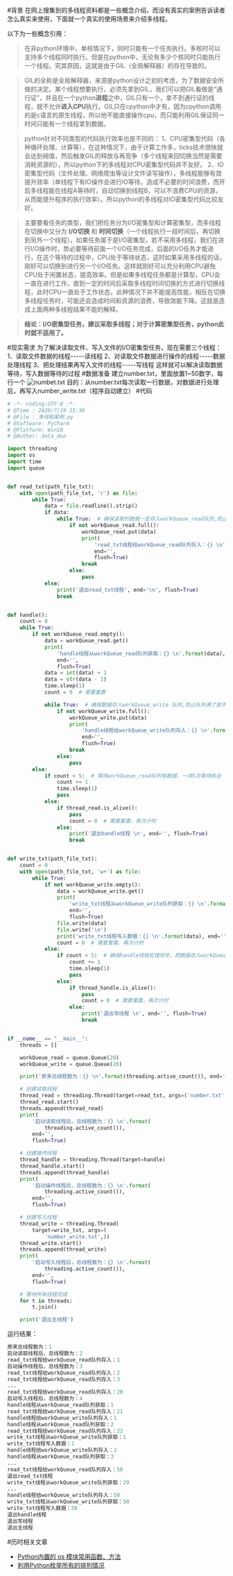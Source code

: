 #背景
在网上搜集到的多线程资料都是一些概念介绍，而没有真实的案例告诉读者怎么真实来使用，下面就一个真实的使用场景来介绍多线程。

以下为一些概念引用：
>在非python环境中，单核情况下，同时只能有一个任务执行。多核时可以支持多个线程同时执行。但是在python中，无论有多少个核同时只能执行一个线程。究其原因，这就是由于GIL（全局解释器）的存在导致的。

>GIL的全称是全局解释器，来源是python设计之初的考虑，为了数据安全所做的决定。某个线程想要执行，必须先拿到GIL，我们可以把GIL看做是“通行证”，并且在一个python**进程**之中，GIL只有一个，拿不到通行证的线程，就不允许**进入CPU**执行。GIL只在cpython中才有，因为cpython调用的是c语言的原生线程，所以他不能直接操作cpu，而只能利用GIL保证同一时间只能有一个线程拿到数据。

>python针对不同类型的代码执行效率也是不同的：
1、CPU密集型代码（各种循环处理、计算等），在这种情况下，由于计算工作多，ticks技术很快就会达到阀值，然后触发GIL的释放与再竞争（多个线程来回切换当然是需要消耗资源的），所以python下的多线程对CPU密集型代码并不友好。
 2、IO密集型代码（文件处理、网络爬虫等设计文件读写操作），多线程能够有效提升效率（单线程下有IO操作会进行IO等待，造成不必要的时间浪费，而开启多线程能在线程A等待时，自动切换到线程B，可以不浪费CPU的资源，从而能提升程序的执行效率）。所以python的多线程对IO密集型代码比较友好。

>主要要看任务的类型，我们把任务分为I/O密集型和计算密集型，而多线程在切换中又分为 **I/O切换** 和 **时间切换**（一个线程执行一段时间后，再切换到另外一个线程）。如果任务属于是I/O密集型，若不采用多线程，我们在进行I/O操作时，势必要等待前面一个I/O任务完成，后面的I/O任务才能进行，在这个等待的过程中，CPU处于等待状态，这时如果采用多线程的话，刚好可以切换到进行另一个I/O任务。这样就刚好可以充分利用CPU避免CPU处于闲置状态，提高效率。但是如果多线程任务都是计算型，CPU会一直在进行工作，直到一定的时间后采取多线程时间切换的方式进行切换线程，此时CPU一直处于工作状态，此种情况下并不能提高性能，相反在切换多线程任务时，可能还会造成时间和资源的浪费，导致效能下降。这就是造成上面两种多线程结果不能的解释。

>**结论：I/O密集型任务，建议采取多线程；对于计算密集型任务，python此时就不适用了。**

#现实需求
为了解决读取文件、写入文件的I/O密集型任务，现在需要三个线程：
1、读取文件数据的线程-----读线程
2、对读取文件数据进行操作的线程-----数据处理线程
3、把处理结果再写入文件的线程-----写线程
这样就可以解决读取数据等待，写入数据等待的过程
#数据准备
建立number.txt，里面放置1~50数字，每行一个
![numbet.txt](https://upload-images.jianshu.io/upload_images/6641583-455f6a490a23ae09.png?imageMogr2/auto-orient/strip%7CimageView2/2/w/1240)
目的：从number.txt每次读取一行数据，对数据进行处理后，再写入number_write.txt（程序自动建立）
#代码
```python
# -*- coding:UTF-8 -*-
# @Time : 2020/7/19 15:38
# @File : 多线程案例.py
# @Software: PyCharm
# @Platform: Win10
# @Author: data_duo

import threading
import os
import time
import queue


def read_txt(path_file_txt):
    with open(path_file_txt, 'r') as file:
        while True:
            data = file.readline().strip()
            if data:
                while True:  # 确保读取的数据一定存入workQueue_read队列,防止队列满了放不下
                    if not workQueue_read.full():
                        workQueue_read.put(data)
                        print(
                            'read_txt线程给workQueue_read队列存入：{} \n'.format(data),
                            end='',
                            flush=True)
                        break
                    else:
                        pass
            else:
                print('退出read_txt线程', end='\n', flush=True)
                break


def handle():
    count = 0
    while True:
        if not workQueue_read.empty():
            data = workQueue_read.get()
            print(
                'handle线程从workQueue_read队列获取：{} \n'.format(data),
                end='',
                flush=True)
            data = int(data) + 1
            data = str(data - 1)
            time.sleep(1)
            count = 0  # 需要重置

            while True:  # 确保数据存入workQueue_write 队列,防止队列满了放不下
                if not workQueue_write.full():
                    workQueue_write.put(data)
                    print(
                        'handle线程给workQueue_write队列存入：{} \n'.format(data),
                        end='',
                        flush=True)
                    break
                else:
                    pass
        else:
            if count < 5:  # 等待workQueue_read队列有数据，一共5次等待机会
                count += 1
                time.sleep(1)
                pass
            else:
                if thread_read.is_alive():
                    pass
                    count = 0  # 需要重置，再次计时
                else:
                    print('退出handle线程 \n', end='', flush=True)
                    break


def write_txt(path_file_txt):
    count = 0
    with open(path_file_txt, 'w+') as file:
        while True:
            if not workQueue_write.empty():
                data = workQueue_write.get()
                print(
                    'write_txt线程从workQueue_write队列获取：{} \n'.format(data),
                    end='',
                    flush=True)
                file.write(data)
                file.write('\n')
                print('write_txt线程写入数据：{} \n'.format(data), end='', flush=True)
                count = 0  # 需要重置，再次计时
            else:
                if count < 5:  # 确保handle线程处理完毕，把数据存入workQueue_write队列
                    count += 1
                    time.sleep(1)
                    pass
                else:
                    if thread_handle.is_alive():
                        pass
                        count = 0  # 需要重置，再次计时
                    else:
                        print('退出写线程 \n', end='', flush=True)
                        break


if __name__ == "__main__":
    threads = []

    workQueue_read = queue.Queue(20)
    workQueue_write = queue.Queue(20)

    print('原来总线程数为：{} \n'.format(threading.active_count()), end='', flush=True)

    # 创建读取线程
    thread_read = threading.Thread(target=read_txt, args=('number.txt',))
    thread_read.start()
    threads.append(thread_read)
    print(
        '启动读取线程后，总线程数为：{} \n'.format(
            threading.active_count()),
        end='',
        flush=True)

    # 创建操作线程
    thread_handle = threading.Thread(target=handle)
    thread_handle.start()
    threads.append(thread_handle)
    print(
        '启动操作线程后，总线程数为：{} \n'.format(
            threading.active_count()),
        end='',
        flush=True)

    # 创建写入线程
    thread_write = threading.Thread(
        target=write_txt, args=(
            'number_write.txt',))
    thread_write.start()
    threads.append(thread_write)
    print(
        '启动写入线程后，总线程数为：{} \n'.format(
            threading.active_count()),
        end='',
        flush=True)

    # 等待所有线程完成
    for t in threads:
        t.join()

    print('退出主线程')

```
运行结果：
```python
原来总线程数为：1 
启动读取线程后，总线程数为：2 
read_txt线程给workQueue_read队列存入：1 
启动操作线程后，总线程数为：3 
read_txt线程给workQueue_read队列存入：2 
read_txt线程给workQueue_read队列存入：3 
...
read_txt线程给workQueue_read队列存入：20 
启动写入线程后，总线程数为：4 
handle线程从workQueue_read队列获取：1 
read_txt线程给workQueue_read队列存入：21 
handle线程给workQueue_write队列存入：1 
handle线程从workQueue_read队列获取：2 
read_txt线程给workQueue_read队列存入：22 
write_txt线程从workQueue_write队列获取：1 
write_txt线程写入数据：1 
handle线程给workQueue_write队列存入：2 
handle线程从workQueue_read队列获取：3 
...
read_txt线程给workQueue_read队列存入：50 
退出read_txt线程
write_txt线程从workQueue_write队列获取：29 
...
handle线程给workQueue_write队列存入：50 
write_txt线程从workQueue_write队列获取：50 
write_txt线程写入数据：50 
退出handle线程 
退出写线程 
退出主线程
```

#历时相关文章
- [Python内置的 os 模块常用函数、方法](https://www.jianshu.com/p/da3fb867471f)
- [利用Python枚举所有的排列情况](https://www.jianshu.com/p/dcb5ec6fd25c)
